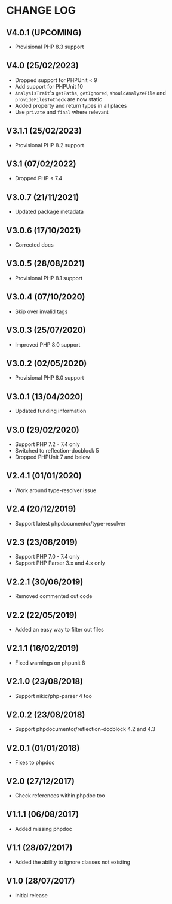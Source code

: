 CHANGE LOG
==========


## V4.0.1 (UPCOMING)

* Provisional PHP 8.3 support


## V4.0 (25/02/2023)

* Dropped support for PHPUnit < 9
* Add support for PHPUnit 10
* `AnalysisTrait`'s `getPaths`, `getIgnored`, `shouldAnalyzeFile` and `provideFilesToCheck` are now static
* Added property and return types in all places
* Use `private` and `final` where relevant


## V3.1.1 (25/02/2023)

* Provisional PHP 8.2 support


## V3.1 (07/02/2022)

* Dropped PHP < 7.4


## V3.0.7 (21/11/2021)

* Updated package metadata


## V3.0.6 (17/10/2021)

* Corrected docs


## V3.0.5 (28/08/2021)

* Provisional PHP 8.1 support


## V3.0.4 (07/10/2020)

* Skip over invalid tags


## V3.0.3 (25/07/2020)

* Improved PHP 8.0 support


## V3.0.2 (02/05/2020)

* Provisional PHP 8.0 support


## V3.0.1 (13/04/2020)

* Updated funding information


## V3.0 (29/02/2020)

* Support PHP 7.2 - 7.4 only
* Switched to reflection-docblock 5
* Dropped PHPUnit 7 and below


## V2.4.1 (01/01/2020)

* Work around type-resolver issue


## V2.4 (20/12/2019)

* Support latest phpdocumentor/type-resolver


## V2.3 (23/08/2019)

* Support PHP 7.0 - 7.4 only
* Support PHP Parser 3.x and 4.x only


## V2.2.1 (30/06/2019)

* Removed commented out code


## V2.2 (22/05/2019)

* Added an easy way to filter out files


## V2.1.1 (16/02/2019)

* Fixed warnings on phpunit 8


## V2.1.0 (23/08/2018)

* Support nikic/php-parser 4 too


## V2.0.2 (23/08/2018)

* Support phpdocumentor/reflection-docblock 4.2 and 4.3


## V2.0.1 (01/01/2018)

* Fixes to phpdoc


## V2.0 (27/12/2017)

* Check references within phpdoc too


## V1.1.1 (06/08/2017)

* Added missing phpdoc


## V1.1 (28/07/2017)

* Added the ability to ignore classes not existing


## V1.0 (28/07/2017)

* Initial release
